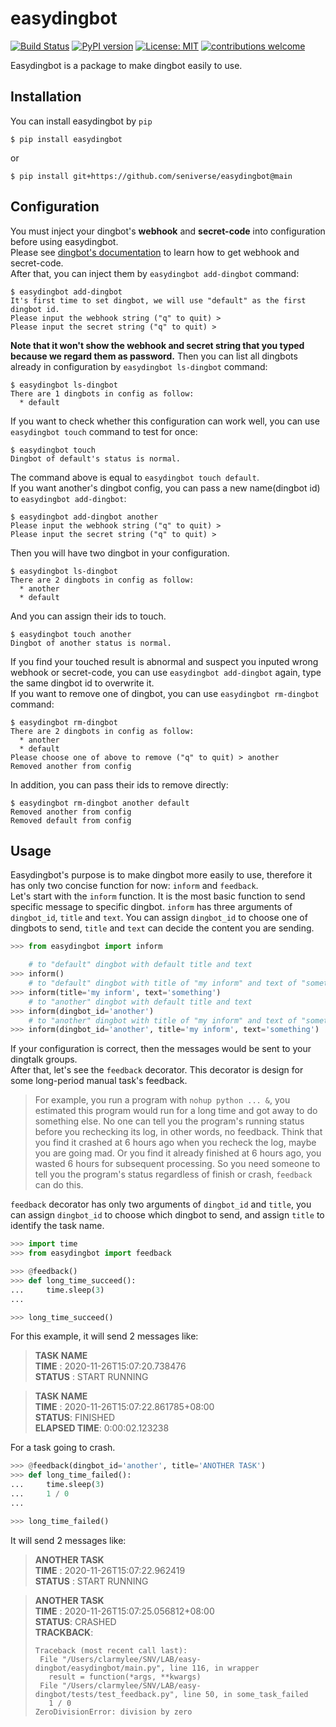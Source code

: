 # easydingbot
[![Build Status](https://travis-ci.org/seniverse/easydingbot.svg?branch=main)](https://travis-ci.org/seniverse/easydingbot)
[![PyPI version](https://badge.fury.io/py/easydingbot.svg)](https://badge.fury.io/py/easydingbot)
[![License: MIT](https://img.shields.io/badge/License-MIT-blue.svg)](https://opensource.org/licenses/MIT)
[![contributions welcome](https://img.shields.io/badge/contributions-welcome-brightgreen.svg?style=flat)](https://github.com/seniverse/easydingbot/issues)

Easydingbot is a package to make dingbot easily to use.

## Installation
You can install easydingbot by `pip`
```shell
$ pip install easydingbot
```
or
```
$ pip install git+https://github.com/seniverse/easydingbot@main
```
## Configuration
You must inject your dingbot's **webhook** and **secret-code** into configuration before using easydingbot.   
Please see [dingbot's documentation](https://ding-doc.dingtalk.com/doc#/serverapi2/qf2nxq) to learn how to get webhook and secret-code.   
After that, you can inject them by `easydingbot add-dingbot` command:
```shell
$ easydingbot add-dingbot
It's first time to set dingbot, we will use "default" as the first dingbot id.
Please input the webhook string ("q" to quit) >
Please input the secret string ("q" to quit) > 
```
**Note that it won't show the webhook and secret string that you typed because we regard them as password.** Then you can list all dingbots already in configuration by `easydingbot ls-dingbot` command:
```shell
$ easydingbot ls-dingbot
There are 1 dingbots in config as follow:
  * default
```
If you want to check whether this configuration can work well, you can use `easydingbot touch` command to test for once:
```
$ easydingbot touch
Dingbot of default's status is normal.
```
The command above is equal to `easydingbot touch default`.   
If you want another's dingbot config, you can pass a new name(dingbot id) to `easydingbot add-dingbot`:
```shell
$ easydingbot add-dingbot another
Please input the webhook string ("q" to quit) >
Please input the secret string ("q" to quit) > 
```

Then you will have two dingbot in your configuration.
```
$ easydingbot ls-dingbot
There are 2 dingbots in config as follow:
  * another
  * default
```
And you can assign their ids to touch.
```
$ easydingbot touch another
Dingbot of another status is normal.
```
If you find your touched result is abnormal and suspect you inputed wrong webhook or secret-code, you can use `easydingbot add-dingbot` again, type the same dingbot id to overwrite it.   
If you want to remove one of dingbot, you can use `easydingbot rm-dingbot` command:
```shell
$ easydingbot rm-dingbot
There are 2 dingbots in config as follow:
  * another
  * default
Please choose one of above to remove ("q" to quit) > another
Removed another from config
```
In addition, you can pass their ids to remove directly:
```
$ easydingbot rm-dingbot another default
Removed another from config
Removed default from config
```

## Usage
Easydingbot's purpose is to make dingbot more easily to use, therefore it has only two concise function for now: `inform` and `feedback`.   
Let's start with the `inform` function. It is the most basic function to send specific message to specific dingbot. `inform` has three arguments of `dingbot_id`, `title` and `text`. You can assign `dingbot_id` to choose one of dingbots to send, `title` and `text` can decide the content you are sending.
```python
>>> from easydingbot import inform

    # to "default" dingbot with default title and text
>>> inform()
    # to "default" dingbot with title of "my inform" and text of "something"
>>> inform(title='my inform', text='something')
    # to "another" dingbot with default title and text
>>> inform(dingbot_id='another')
    # to "another" dingbot with title of "my inform" and text of "something"
>>> inform(dingbot_id='another', title='my inform', text='something')
```
If your configuration is correct, then the messages would be sent to your dingtalk groups.    
After that, let's see the `feedback` decorator. This decorator is design for some long-period manual task's feedback.    
> For example, you run a program with `nohup python ... &`, you estimated this program would run for a long time and got away to do something else. No one can tell you the program's running status before you rechecking its log, in other words, no feedback. Think that you find it crashed at 6 hours ago when you recheck the log, maybe you are going mad. Or you find it already finished at 6 hours ago, you wasted 6 hours for subsequent processing. So you need someone to tell you the program's status regardless of finish or crash, `feedback` can do this.

`feedback` decorator has only two arguments of `dingbot_id` and `title`, you can assign `dingbot_id` to choose which dingbot to send, and assign `title` to identify the task name.

```python
>>> import time
>>> from easydingbot import feedback

>>> @feedback()
>>> def long_time_succeed():
...     time.sleep(3)
...

>>> long_time_succeed()
```
For this example, it will send 2 messages like:

> **TASK NAME**   
> **TIME** : 2020-11-26T15:07:20.738476   
> **STATUS** : START RUNNING

> **TASK NAME**   
> **TIME** : 2020-11-26T15:07:22.861785+08:00   
> **STATUS**: FINISHED   
> **ELAPSED TIME**: 0:00:02.123238

For a task going to crash.
```python
>>> @feedback(dingbot_id='another', title='ANOTHER TASK')
>>> def long_time_failed():
...     time.sleep(3)
...     1 / 0
...

>>> long_time_failed()
```
It will send 2 messages like:

> **ANOTHER TASK**   
> **TIME** : 2020-11-26T15:07:22.962419   
> **STATUS** : START RUNNING


> **ANOTHER TASK**   
> **TIME** : 2020-11-26T15:07:25.056812+08:00   
> **STATUS**: CRASHED   
> **TRACKBACK**: 
> ```
> Traceback (most recent call last):
>  File "/Users/clarmylee/SNV/LAB/easy-dingbot/easydingbot/main.py", line 116, in wrapper
>    result = function(*args, **kwargs)
>  File "/Users/clarmylee/SNV/LAB/easy-dingbot/tests/test_feedback.py", line 50, in some_task_failed
>    1 / 0
>ZeroDivisionError: division by zero
>```